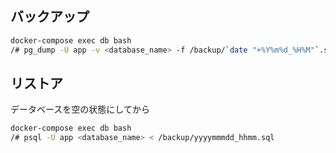 ## バックアップ

```bash
docker-compose exec db bash
/# pg_dump -U app -v <database_name> -f /backup/`date "+%Y%m%d_%H%M"`.sql
```

## リストア

データベースを空の状態にしてから

```bash
docker-compose exec db bash
/# psql -U app <database_name> < /backup/yyyymmmdd_hhmm.sql
```
